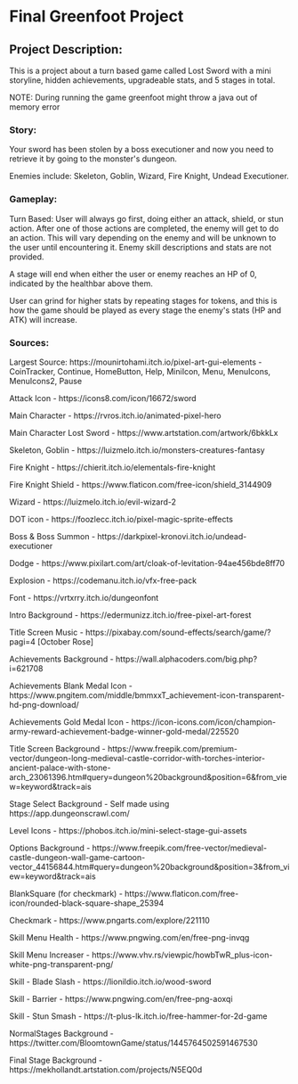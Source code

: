 # Final Greenfoot Project

<h2>Project Description:</h2>
<p>This is a project about a turn based game called Lost Sword with a mini storyline, hidden achievements, upgradeable stats, and 5 stages in total. </p>
<p>NOTE: During running the game greenfoot might throw a java out of memory error
<h3>Story:</h3>
<p>Your sword has been stolen by a boss executioner and now you need to retrieve it by going to the monster's dungeon.</p>
<p>Enemies include: Skeleton, Goblin, Wizard, Fire Knight, Undead Executioner.
<h3>Gameplay:</h3>
<p>Turn Based: User will always go first, doing either an attack, shield, or stun action. After one of those actions are completed, the enemy will get to do an action. This will vary depending on the enemy and will be unknown to the user until encountering it. Enemy skill descriptions and stats are not provided.</p>
<p>A stage will end when either the user or enemy reaches an HP of 0, indicated by the healthbar above them.</p>
<p>User can grind for higher stats by repeating stages for tokens, and this is how the game should be played as every stage the enemy's stats (HP and ATK) will increase.</p>

<h3>Sources:</h3>
<p>Largest Source: https://mounirtohami.itch.io/pixel-art-gui-elements - CoinTracker, Continue, HomeButton, Help, MiniIcon, Menu, MenuIcons, MenuIcons2, Pause </p>
<p>Attack Icon - https://icons8.com/icon/16672/sword
<p>Main Character - https://rvros.itch.io/animated-pixel-hero</p>
<p>Main Character Lost Sword - https://www.artstation.com/artwork/6bkkLx</p>
<p>Skeleton, Goblin - https://luizmelo.itch.io/monsters-creatures-fantasy</p>
<p>Fire Knight - https://chierit.itch.io/elementals-fire-knight</p>
<p>Fire Knight Shield - https://www.flaticon.com/free-icon/shield_3144909</p>
<p>Wizard - https://luizmelo.itch.io/evil-wizard-2</p>
<p>DOT icon - https://foozlecc.itch.io/pixel-magic-sprite-effects</p>
<p>Boss & Boss Summon - https://darkpixel-kronovi.itch.io/undead-executioner</p>
<p>Dodge - https://www.pixilart.com/art/cloak-of-levitation-94ae456bde8ff70</p>
<p>Explosion - https://codemanu.itch.io/vfx-free-pack</p>
<p>Font - https://vrtxrry.itch.io/dungeonfont</p>
<p>Intro Background - https://edermunizz.itch.io/free-pixel-art-forest</p>
<p>Title Screen Music - https://pixabay.com/sound-effects/search/game/?pagi=4 [October Rose]</p>
<p>Achievements Background - https://wall.alphacoders.com/big.php?i=621708</p>
<p>Achievements Blank Medal Icon - https://www.pngitem.com/middle/bmmxxT_achievement-icon-transparent-hd-png-download/</p>
<p>Achievements Gold Medal Icon - https://icon-icons.com/icon/champion-army-reward-achievement-badge-winner-gold-medal/225520</p>
<p>Title Screen Background - https://www.freepik.com/premium-vector/dungeon-long-medieval-castle-corridor-with-torches-interior-ancient-palace-with-stone-arch_23061396.htm#query=dungeon%20background&position=6&from_view=keyword&track=ais</p>
<p>Stage Select Background - Self made using https://app.dungeonscrawl.com/</p>
<p>Level Icons - https://phobos.itch.io/mini-select-stage-gui-assets </p>
<p>Options Background - https://www.freepik.com/free-vector/medieval-castle-dungeon-wall-game-cartoon-vector_44156844.htm#query=dungeon%20background&position=3&from_view=keyword&track=ais</p>
<p>BlankSquare (for checkmark) - https://www.flaticon.com/free-icon/rounded-black-square-shape_25394</p>
<p>Checkmark - https://www.pngarts.com/explore/221110</p>
<p>Skill Menu Health - https://www.pngwing.com/en/free-png-invqg</p>
<p>Skill Menu Increaser - https://www.vhv.rs/viewpic/howbTwR_plus-icon-white-png-transparent-png/</p>
<p>Skill - Blade Slash - https://lionildio.itch.io/wood-sword</p>
<p>Skill - Barrier - https://www.pngwing.com/en/free-png-aoxqi</p>
<p>Skill - Stun Smash - https://t-plus-lk.itch.io/free-hammer-for-2d-game</p>
<p>NormalStages Background - https://twitter.com/BloomtownGame/status/1445764502591467530</p>
<p>Final Stage Background - https://mekhollandt.artstation.com/projects/N5EQ0d</p>
